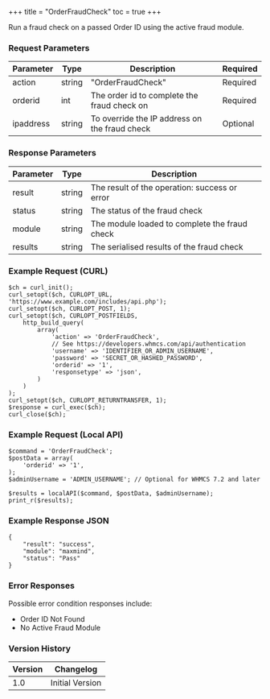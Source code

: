 +++
title = "OrderFraudCheck"
toc = true
+++

Run a fraud check on a passed Order ID using the active fraud module.

### Request Parameters

| Parameter | Type | Description | Required |
| --------- | ---- | ----------- | -------- |
| action | string | "OrderFraudCheck" | Required |
| orderid | int | The order id to complete the fraud check on | Required |
| ipaddress | string | To override the IP address on the fraud check | Optional |

### Response Parameters

| Parameter | Type | Description |
| --------- | ---- | ----------- |
| result | string | The result of the operation: success or error |
| status | string | The status of the fraud check |
| module | string | The module loaded to complete the fraud check |
| results | string | The serialised results of the fraud check |


### Example Request (CURL)

```
$ch = curl_init();
curl_setopt($ch, CURLOPT_URL, 'https://www.example.com/includes/api.php');
curl_setopt($ch, CURLOPT_POST, 1);
curl_setopt($ch, CURLOPT_POSTFIELDS,
    http_build_query(
        array(
            'action' => 'OrderFraudCheck',
            // See https://developers.whmcs.com/api/authentication
            'username' => 'IDENTIFIER_OR_ADMIN_USERNAME',
            'password' => 'SECRET_OR_HASHED_PASSWORD',
            'orderid' => '1',
            'responsetype' => 'json',
        )
    )
);
curl_setopt($ch, CURLOPT_RETURNTRANSFER, 1);
$response = curl_exec($ch);
curl_close($ch);
```


### Example Request (Local API)

```
$command = 'OrderFraudCheck';
$postData = array(
    'orderid' => '1',
);
$adminUsername = 'ADMIN_USERNAME'; // Optional for WHMCS 7.2 and later

$results = localAPI($command, $postData, $adminUsername);
print_r($results);
```


### Example Response JSON

```
{
    "result": "success",
    "module": "maxmind",
    "status": "Pass"
}
```


### Error Responses

Possible error condition responses include:

* Order ID Not Found
* No Active Fraud Module


### Version History

| Version | Changelog |
| ------- | --------- |
| 1.0 | Initial Version |
